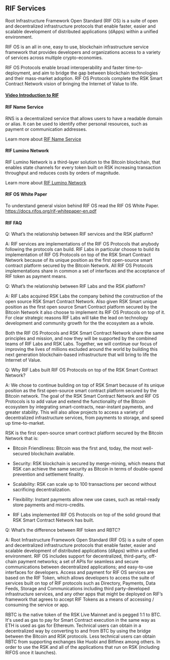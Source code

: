 ## RIF Services

Root Infrastructure Framework Open Standard (RIF OS) is a suite of open and decentralized infrastructure protocols that enable faster, easier and scalable development of distributed applications (dApps) within a unified environment.

RIF OS is an all in one, easy to use, blockchain infrastructure service framework that provides developers and organizations access to a variety of services across multiple crypto-economies.

RIF OS Protocols enable broad interoperability and faster time-to-deployment, and aim to bridge the gap between blockchain technologies and their mass-market adoption. RIF OS Protocols complete the RSK Smart Contract Network vision of bringing the Internet of Value to life.

#### [Video Introduction to RIF](https://cdn.rifos.org/home_video.mp4)

#### RIF Name Service

RNS is a decentralized service that allows users to have a readable domain or alias. It can be used to identify other personal resources, such as payment or communication addresses.

Learn more about [RIF Name Service](./RNS.md)

#### RIF Lumino Network 

RIF Lumino Network is a third-layer solution to the Bitcoin blockchain, that enables state channels for every token built on RSK increasing transaction throughput and reduces costs by orders of magnitude.

Learn more about [RIF Lumino Network](./Lumino.md)

#### RIF OS White Paper

To understand general vision behind RIF OS read the RIF OS White Paper.
https://docs.rifos.org/rif-whitepaper-en.pdf

#### RIF FAQ

Q: What’s the relationship between RIF services and the RSK platform?

A: RIF services are implementations of the RIF OS Protocols that anybody following the protocols can build. RIF Labs in particular choose to build its implementation of RIF OS Protocols on top of the RSK Smart Contract Network because of its unique position as the first open-source smart contract platform secured by the Bitcoin Network. All RIF OS Protocols implementations share in common a set of interfaces and the acceptance of RIF token as payment means.

Q: What’s the relationship between RIF Labs and the RSK platform?

A: RIF Labs acquired RSK Labs the company behind the construction of the open source RSK Smart Contract Network. Also given RSK Smart unique position as the first open source Smart Contract platform secured by the Bitcoin Network it also choose to implement its RIF OS Protocols on top of it. For clear strategic reasons RIF Labs will take the lead on technology development and community growth for the the ecosystem as a whole.

Both the RIF OS Protocols and RSK Smart Contract Network share the same principles and mission, and now they will be supported by the combined teams of RIF Labs and RSK Labs. Together, we will continue our focus of improving the lives of millions excluded around the world by building this next generation blockchain-based infrastructure that will bring to life the Internet of Value.

Q: Why RIF Labs built RIF OS Protocols on top of the RSK Smart Contract Network?

A: We chose to continue building on top of RSK Smart because of its unique position as the first open-source smart contract platform secured by the Bitcoin network. The goal of the RSK Smart Contract Network and RIF OS Protocols is to add value and extend the functionality of the Bitcoin ecosystem by integrating smart-contracts, near-instant payments, and greater stability. This will also allow projects to access a variety of decentralized infrastructure services, from payments to storage, and speed up time-to-market.

RSK is the first open-source smart contract platform secured by the Bitcoin Network that is:

* Bitcoin Friendliness: Bitcoin was the first and, today, the most well-secured blockchain available.

* Security: RSK blockchain is secured by merge-mining, which means that RSK can achieve the same security as Bitcoin in terms of double-spend prevention and settlement finality.

* Scalability: RSK can scale up to 100 transactions per second without sacrificing decentralization.

* Flexibility: Instant payments allow new use cases, such as retail-ready store payments and micro-credits.

* RIF Labs implemented RIF OS Protocols on top of the solid ground that RSK Smart Contract Network has built.

Q: What’s the difference between RIF token and RBTC?

A: Root Infrastructure Framework Open Standard (RIF OS) is a suite of open and decentralized infrastructure protocols that enable faster, easier and scalable development of distributed applications (dApps) within a unified environment. RIF OS includes support for decentralized, third-party, off-chain payment networks; a set of APIs for seamless and secure communications between decentralized applications; and easy-to-use interfaces for developers. Access and payment for RIF OS services are based on the RIF Token, which allows developers to access the suite of services built on top of RIF protocols such as Directory, Payments, Data Feeds, Storage and Communications including third party-developed infrastructure services, and any other apps that might be deployed on RIF’s framework that agrees to accept RIF Tokens as a means of accessing / consuming the service or app. 

RBTC is the native token of the RSK Live Mainnet and is pegged 1:1 to BTC. It's used as gas to pay for Smart Contract execution in the same way as ETH is used as gas for Ethereum. Technical users can obtain in a decentralized way by converting to and from BTC by using the bridge between the Bitcoin and RSK protocols. Less technical users can obtain RBTC from supporting exchanges like Huobi and Bitfinex among others. In order to use the RSK  and all of the applications that run on RSK (including RIFOS once it launches).